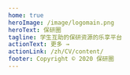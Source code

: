 ```yaml
---
home: true
heroImage: /image/logomain.png
heroText: 保研圈
tagline: 学生互助的保研资源的乐享平台
actionText: 更多 →
actionLink: /zh/CV/content/
footer: Copyright © 2020 保研圈
---
```


<template>
<v-app>
  <p class="display-1" style="text-align: center; font-weight: bold;">
    我们的理念
  </p>
  <v-container fluid>
  <v-row align="center" justify="center">
    <v-col align="center" justify="center" md="4" sm="12" xs="12" lg="4" xl="4">
      <v-card
          max-width="400px"
          min-width="250px"
          ripple
        >
          <v-card-text>
            <p class="display-1 text--primary">
            	理念1
            </p>
            <div class="title text--primary">
            	保研圈，旨在构建保研生与目标院校上岸保研生之间的桥梁。
            </div>
          </v-card-text>
      </v-card>
    </v-col>
    <v-col align="center" justify="center" md="4" sm="12" xs="12" lg="4" xl="4">
      <v-card
          max-width="400px"
          min-width="250px"
          ripple
        >
          <v-card-text>
            <p class="display-1 text--primary">
            	理念2
            </p>
            <div class="title text--primary">
            	我们致力于抹平信息资源差，建立平价保研咨询秩序，还原保研最本真的样子。
            </div>
          </v-card-text>
      </v-card>
    </v-col>
    <v-col align="center" justify="center" md="4" sm="12" xs="12" lg="4" xl="4">
      <v-card
          max-width="400px"
          min-width="250px"
          ripple
        >
          <v-card-text>
            <p class="display-1 text--primary">
            	理念3
            </p>
            <div class="title text--primary">
            	掌握院校录取标准以及相应的考核重点内容，让你在茫茫保研精英大军中先人一步！
            </div>
          </v-card-text>
      </v-card>
    </v-col>
  </v-row>
  </v-container>
  <br/><br/>
  <p class="display-1" style="text-align: center; font-weight: bold;">
    保研圈的若干特色
  </p>
  <v-container fluid>
  <v-row align="center" justify="center">
    <v-col align="center" justify="center" md="6" sm="6" xs="12" lg="6" xl="6">
      <v-card
          max-width="400px"
          min-width="250px"
          ripple
        >
          <v-card-text>
            <p class="display-1 text--primary">
              无中介
            </p>
            <div class="title text--primary">
              保研圈自身是个公益平台，仅起到监管、传媒、培训作用。与其他商业保研咨询机构有着本质区别，这里实现了学生互助，咨询服务只在学生之间相互进行的新格局。
            </div>
          </v-card-text>
      </v-card>
    </v-col>
    <v-col align="center" justify="center" md="6" sm="6" xs="12" lg="6" xl="6">
      <v-card
          max-width="400px"
          min-width="250px"
          ripple
        >
          <v-card-text>
            <p class="display-1 text--primary">
              大神实名入驻
            </p>
            <div class="title text--primary">
              保研圈入驻的每位精英硕博，都经过实名认证，并且进行offer公示，所有合作硕博同学都拿到了复数offer，人均offer收割机。快来pick你的学长/学姐！
            </div>
          </v-card-text>
      </v-card>
    </v-col>
    <v-col align="center" justify="center" md="6" sm="6" xs="12" lg="6" xl="6">
      <v-card
          max-width="400px"
          min-width="250px"
          ripple
        >
          <v-card-text>
            <p class="display-1 text--primary">
              资金托管
            </p>
            <div class="title text--primary">
              为保障学员权益，实行资金托管，学员不满意时，可以随时协商解除协议，退款。
            </div>
          </v-card-text>
      </v-card>
    </v-col>
    <v-col align="center" justify="center" md="6" sm="6" xs="12" lg="6" xl="6">
      <v-card
          max-width="400px"
          min-width="250px"
          ripple
        >
          <v-card-text>
            <p class="display-1 text--primary">
              成本辅导
            </p>
            <div class="title text--primary">
              我们按照硕博时间成本以及市场底价进行每年的业务调控，例如2020年我们单校辅导（1V1）平均费用不超过300元，是商业机构的十五分之一。
            </div>
          </v-card-text>
      </v-card>
    </v-col>
  </v-row>
  </v-container>
  <p class="display-1 text--primary" style="font-weight: bold; text-align: center;">
    关于我们
  </p>
  <v-container fluid>
    <v-row align="center" justify="center">
      <div class="title text--primary">
        保研圈是首个业内由精英硕博保研生组成的公益/商业并行团队。
      </div>
    </v-row>
    <v-row align="center" justify="center">
      <div class="title text--primary">
        <b>公益路线</b>：每周保研透底实用课程，群内每日无限制答疑辅导，资源干货全免费
      </div>
    </v-row>
    <v-row align="center" justify="center">
      <div class="title text--primary">
        <b>商业路线</b>：保研辅导服务，以最低花费为度量衡，打造业内最具性价比的保研辅导服务
      </div>
    </v-row>
  </v-container>
  </div>
</v-app>
</template>


<!-- <br/>

<br>
<div id="app">
<v-app id="inspire">
 <v-carousel cycle height="400" hide-delimiter-background show-arrows-on-hover>
    <v-carousel-item>
      <v-sheet color="white" height="100%">
        <v-row class="fill-height" align="center" justify="center">
          <v-img src="/image/residency.jpg"></v-img>
        </v-row>
      </v-sheet>
    </v-carousel-item>
    <v-carousel-item>
      <v-sheet height="100%">
        <v-row class="fill-height" align="center" justify="center">
          <v-img src="/image/goshimg.jpg"></v-img>
        </v-row>
      </v-sheet>
    </v-carousel-item>
        <v-carousel-item>
      <v-sheet height="100%">
        <v-row class="fill-height" align="center" justify="center">
          <v-img src="/image/summercampimg.jpg"></v-img>
        </v-row>
      </v-sheet>
    </v-carousel-item>
        </v-carousel-item>
        <v-carousel-item>
      <v-sheet height="100%">
        <v-row class="fill-height" align="center" justify="center">
          <v-img src="/image/joelimg.jpg"></v-img>
        </v-row>
      </v-sheet>
    </v-carousel-item>
 </v-carousel>
 </v-app>
 </div>
<br> -->
